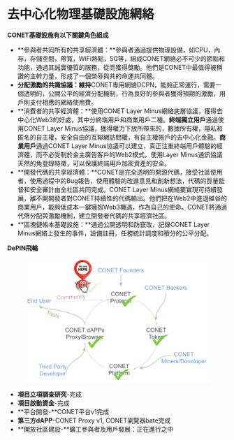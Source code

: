# 去中心化物理基礎設施網絡

**CONET基礎設施有以下關鍵角色組成**

* **參與者共同所有的共享經濟體：**參與者通過提供物理設備，如CPU，內存，存儲空間，帶寬，WiFi熱點，5G等，組成CONET網絡必不可少的節點和功能，通過其誠實優質的服務，從而獲得獎勵。他們是CONET中最值得被稱讚的主幹力量，形成了一個榮辱與共的命運共同體。
* **分配激勵的共識協議：維持**CONET專用網絡DCPN，能夠正常運行，需要一個透明的，公開公平的經濟分配機制，行為良好的參與者獲得預期的激勵，用戶則支付相應的網絡使用費。
* **消費者的共享經濟體：**使用CONET Layer Minus網絡底層協議，獲得去中心化Web3的好處，其中分終端用戶和商業用戶二種。**終端獨立用戶**通過使用CONET Layer Minus協議，獲得權力下放所帶來的，數據所有權，隱私和匿名的自主權，安全自由的互聯網訪問權，有自主權帳戶的去中心化金融。**商業用戶**通過CONET Layer Minus協議可以建立，真正注重終端用戶體驗的經濟體，而不必受制於金主廣告客戶的Web2模式。使用Layer Minus通訊協議天然的免登錄特徵，可以保護終端用戶加密資產的安全。
* **開發代碼的共享經濟體：**CONET是完全透明的開源代碼，接受社區使用者，使用過程中的Bug報告，使用體驗的改進意見和創新想法，代碼的質量監督和安全審計由全社區共同完成。CONET Layer Minus網絡要實現可持續發展，離不開開發者對CONET持續性的代碼輸出。他們把在Web2中進退維谷的商業用戶，能夠低成本一鍵擁抱Web3機遇，作為自己的使命。CONET將通過代幣分配與激勵機制，建立開發者代碼的共享經濟社區。
* **區塊鏈帳本基礎設施：**通過公開透明和防竄改，記錄CONET Layer Minus網絡上發生的事件，設備註冊，任務統計調度和積分的公平分配。

**DePIN飛輪**

<figure><img src="../../.gitbook/assets/image (29).png" alt=""><figcaption></figcaption></figure>

* **項目立項調查研究**-完成
* **項目啟動資金**-完成
* **平台開發-**CONET平台v1完成
* **第三方dAPP**-CONET Proxy v1, CONET瀏覽器bate完成
* **開放社區建設-**礦工參與者及用戶發展：正在進行之中
